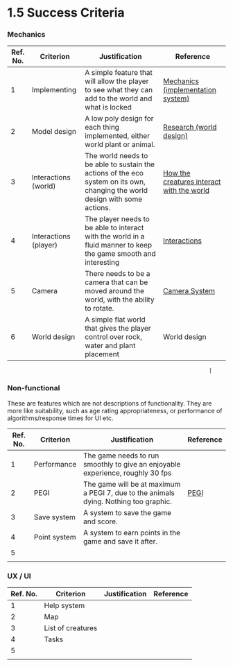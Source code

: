 # 1.5 Success Criteria

### Mechanics

| Ref. No. | Criterion             | Justification                                                                                                                 | Reference                                                                                                          |
| -------- | --------------------- | ----------------------------------------------------------------------------------------------------------------------------- | ------------------------------------------------------------------------------------------------------------------ |
| 1        | Implementing          | A simple feature that will allow the player to see what they can add to the world and what is locked                          | [Mechanics (implementation system)](1.4a-features-of-the-proposed-solution.md)                                     |
| 2        | Model design          | A low poly design for each thing implemented, either world plant or animal.                                                   | [Research (world design)](1.3-research-the-problem.md#world-design-and-art-style)                                  |
| 3        | Interactions (world)  | The world needs to be able to sustain the actions of the eco system on its own, changing the world design with some actions.  | [How the creatures interact with the world](1.3-research-the-problem.md#how-the-creatures-interact-with-the-world) |
| 4        | Interactions (player) | The player needs to be able to interact with the world in a fluid manner to keep the game smooth and interesting              | [Interactions](1.4a-features-of-the-proposed-solution.md#interactions)                                             |
| 5        | Camera                | There needs to be a camera that can be moved around the world, with the ability to rotate.                                    | [Camera System](1.4a-features-of-the-proposed-solution.md#camera-system)                                           |
| 6        | World design          | A simple flat world that gives the player control over rock, water and plant placement                                        | World design                                                                                                       |

```
                                                                 |
```

### Non-functional

These are features which are not descriptions of functionality. They are more like suitability, such as age rating appropriateness, or performance of algorithms/response times for UI etc.

| Ref. No. | Criterion    | Justification                                                                        | Reference                        |
| -------- | ------------ | ------------------------------------------------------------------------------------ | -------------------------------- |
| 1        | Performance  | The game needs to run smoothly to give an enjoyable experience, roughly 30 fps       |                                  |
| 2        | PEGI         | The game will be at maximum a PEGI 7, due to the animals dying. Nothing too graphic. | [PEGI](1.2-stakeholders.md#pegi) |
| 3        | Save system  | A system to save the game and score.                                                 |                                  |
| 4        | Point system | A system to earn points in the game and save it after.                               |                                  |
| 5        |              |                                                                                      |                                  |
|          |              |                                                                                      |                                  |

### UX / UI

| Ref. No. | Criterion         | Justification | Reference |
| -------- | ----------------- | ------------- | --------- |
| 1        | Help system       |               |           |
| 2        | Map               |               |           |
| 3        | List of creatures |               |           |
| 4        | Tasks             |               |           |
| 5        |                   |               |           |
|          |                   |               |           |
